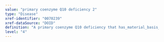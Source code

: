 ```yaml
---
value: "primary coenzyme Q10 deficiency 2"
type: "Disease"
xref-identifier: "0070239"
xref-dataSource: "DOID"
definition: "A primary coenzyme Q10 deficiency that has_material_basis_in an autosomal recessive mutation of PDSS1 on chromosome 10p12.1."
level: "4"
---
```

